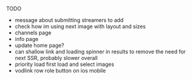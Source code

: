 TODO 
- message about submitting streamers to add
- check how im using next image with layout and sizes
- channels page
- info page
- update home page?
- can shallow link and loading spinner in results to remove the need for next SSR, probably slower overall
- priority load first load and select images
- vodlink row role button on ios mobile